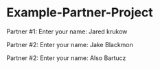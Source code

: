 # Example-Partner-Project

Partner #1: Enter your name: Jared krukow

Partner #2: Enter your name: Jake Blackmon

Partner #2: Enter your name: Also Bartucz

